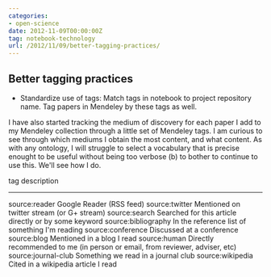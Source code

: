 ```yaml
---
categories:
- open-science
date: 2012-11-09T00:00:00Z
tag: notebook-technology
url: /2012/11/09/better-tagging-practices/
---
```


## Better tagging practices

* Standardize use of tags: Match tags in notebook to project repository name.  Tag papers in Mendeley by these tags as well. 

I have also started tracking the medium of discovery for each paper I add to my Mendeley collection through a little set of Mendeley tags.  I am curious to see through which mediums I obtain the most content, and what content.  As with any ontology, I will struggle to select a vocabulary that is precise enought to be useful without being too verbose (b) to bother to continue to use this. We'll see how I do.   


tag                     description
------------------      -----------
source:reader           Google Reader (RSS feed)
source:twitter          Mentioned on twitter stream (or G+ stream) 
source:search           Searched for this article directly or by some keyword
source:bibliography     In the reference list of something I'm reading
source:conference       Discussed at a conference
source:blog             Mentioned in a blog I read
source:human            Directly recommended to me (in person or email, from reviewer, adviser, etc)
source:journal-club     Something we read in a journal club 
source:wikipedia        Cited in a wikipedia article I read


